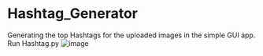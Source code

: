 # Hashtag_Generator
Generating the top Hashtags for the uploaded images in the simple GUI app.
Run Hashtag.py
![image](https://user-images.githubusercontent.com/76054098/234914454-746ee87b-5e4e-4808-ad44-adacf81ea62b.png)

